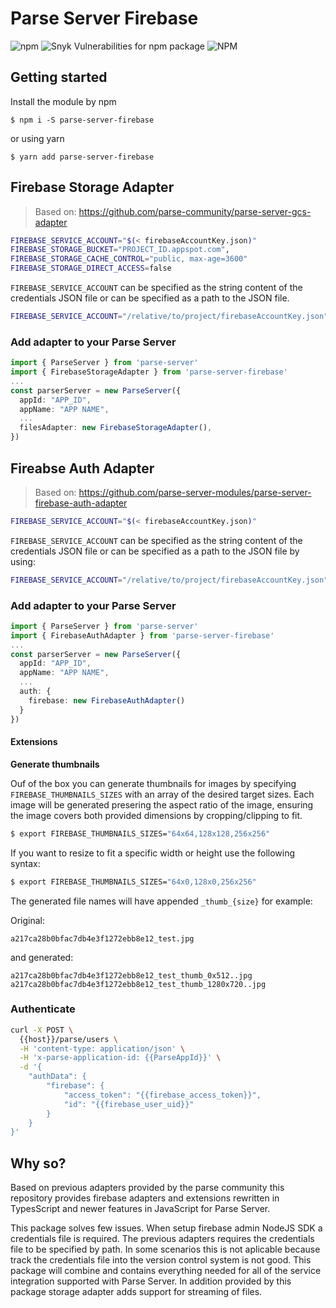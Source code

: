 # Parse Server Firebase

![npm](https://img.shields.io/npm/v/parse-server-firebase) ![Snyk Vulnerabilities for npm package](https://img.shields.io/snyk/vulnerabilities/npm/parse-server-firebase) ![NPM](https://img.shields.io/npm/l/parse-server-firebase)

## Getting started

Install the module by npm

```
$ npm i -S parse-server-firebase
```

or using yarn

```
$ yarn add parse-server-firebase
```

## Firebase Storage Adapter
> Based on: https://github.com/parse-community/parse-server-gcs-adapter

```bash
FIREBASE_SERVICE_ACCOUNT="$(< firebaseAccountKey.json)"
FIREBASE_STORAGE_BUCKET="PROJECT_ID.appspot.com",
FIREBASE_STORAGE_CACHE_CONTROL="public, max-age=3600"
FIREBASE_STORAGE_DIRECT_ACCESS=false
```

`FIREBASE_SERVICE_ACCOUNT` can be specified as the string content of the credentials JSON file or can be specified as a path to the JSON file.

```bash
FIREBASE_SERVICE_ACCOUNT="/relative/to/project/firebaseAccountKey.json"
```

### Add adapter to your Parse Server

```ts
import { ParseServer } from 'parse-server'
import { FirebaseStorageAdapter } from 'parse-server-firebase'
...
const parserServer = new ParseServer({
  appId: "APP_ID",
  appName: "APP NAME",
  ...
  filesAdapter: new FirebaseStorageAdapter(),
})
```

## Fireabse Auth Adapter
> Based on: https://github.com/parse-server-modules/parse-server-firebase-auth-adapter

```bash
FIREBASE_SERVICE_ACCOUNT="$(< firebaseAccountKey.json)"
```

`FIREBASE_SERVICE_ACCOUNT` can be specified as the string content of the credentials JSON file or can be specified as a path to the JSON file by using:

```bash
FIREBASE_SERVICE_ACCOUNT="/relative/to/project/firebaseAccountKey.json"
```

### Add adapter to your Parse Server

```ts
import { ParseServer } from 'parse-server'
import { FirebaseAuthAdapter } from 'parse-server-firebase'
...
const parserServer = new ParseServer({
  appId: "APP_ID",
  appName: "APP NAME",
  ...
  auth: {
    firebase: new FirebaseAuthAdapter()
  }
})
```

#### Extensions

**Generate thumbnails**

Ouf of the box you can generate thumbnails for images by specifying `FIREBASE_THUMBNAILS_SIZES` with an array of the desired target sizes. Each image will be generated presering the aspect ratio of the image, ensuring the image covers both provided dimensions by cropping/clipping to fit.

```bash
$ export FIREBASE_THUMBNAILS_SIZES="64x64,128x128,256x256"
```

If you want to resize to fit a specific width or height use the following syntax:

```bash
$ export FIREBASE_THUMBNAILS_SIZES="64x0,128x0,256x256"
```

The generated file names will have appended `_thumb_{size}` for example:

Original:

```
a217ca28b0bfac7db4e3f1272ebb8e12_test.jpg
```

and generated:

```
a217ca28b0bfac7db4e3f1272ebb8e12_test_thumb_0x512..jpg
a217ca28b0bfac7db4e3f1272ebb8e12_test_thumb_1280x720..jpg
```

### Authenticate

```bash
curl -X POST \
  {{host}}/parse/users \
  -H 'content-type: application/json' \
  -H 'x-parse-application-id: {{ParseAppId}}' \
  -d '{
    "authData": {
    	"firebase": {
    		"access_token": "{{firebase_access_token}}",
    		"id": "{{firebase_user_uid}}"
    	}
    }
}'
```

## Why so?

Based on previous adapters provided by the parse community this repository provides firebase adapters and extensions rewritten in TypesScript and newer features in JavaScript for Parse Server.

This package solves few issues. When setup firebase admin NodeJS SDK a credentials file is required. The previous adapters requires the credentials file to be specified by path. In some scenarios this is not aplicable because track the credentials file into the version control system is not good. This package will combine and contains everything needed for all of the service integration supported with Parse Server. In addition provided by this package storage adapter adds support for streaming of files.